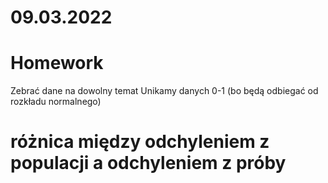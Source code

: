# 09.03.2022

# Homework

Zebrać dane na dowolny temat
Unikamy danych 0-1 (bo będą odbiegać od rozkładu normalnego)

# różnica między odchyleniem z populacji a odchyleniem z próby

